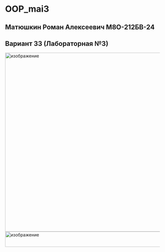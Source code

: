 # OOP_mai3
## Матюшкин Роман Алексеевич М8О-212БВ-24
## Вариант 33 (Лабораторная №3)

<img width="704" height="585" alt="изображение" src="https://github.com/user-attachments/assets/5f80a709-abd0-4dc8-a232-e47d03b96a20" />

<img width="671" height="50" alt="изображение" src="https://github.com/user-attachments/assets/34abb0c2-5721-4f77-bedc-f7bb1cf352bf" />
